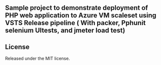 ## Sample project to demonstrate deployment of PHP web application to Azure VM scaleset using VSTS Release pipeline ( With packer, Pphunit selenium UItests, and jmeter load test)

## License
Released under the MIT license.
